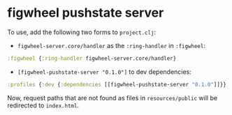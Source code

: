 # figwheel pushstate server

To use, add the following two forms to `project.clj`:

-  `figwheel-server.core/handler` as the `:ring-handler` in `:figwheel`:

```clj
:figwheel {:ring-handler figwheel-server.core/handler}

```

- `[figwheel-pushstate-server "0.1.0"]` to dev dependencies:

```clj
:profiles {:dev {:dependencies [[figwheel-pushstate-server "0.1.0"]]}}            
```

Now, request paths that are not found as files in `resources/public` will be redirected to `index.html`.